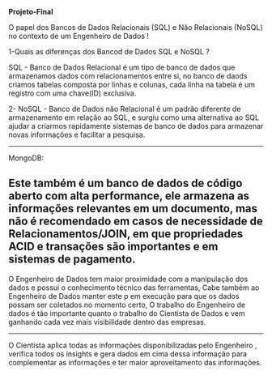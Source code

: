**Projeto-Final**


O papel dos Bancos de Dados Relacionais (SQL) e Não Relacionais (NoSQL) no contexto de um Engenheiro de Dados !

1-Quais as diferenças dos Bancod de Dados SQL e NoSQL ?

SQL - Banco de Dados Relacional é um tipo de banco de dados que armazenamos dados com relacionamentos entre si, no banco de daods criamos tabelas composta por linhas e  colunas, cada linha na tabela é um registro com uma chave(ID) exclusiva. 


2- NoSQL - Banco de Dados não Relacional é um padrão diferente de armazenamento em relação ao SQL, e surgiu como uma alternativa ao SQL ajudar a criarmos rapidamente sistemas de banco de dados para armazenar novas informações e facilitar a pesquisa.

-------------------

MongoDB: 

Este também é um banco de dados de código aberto com alta performance, ele armazena as informações relevantes em um documento, mas não é recomendado em casos de necessidade de Relacionamentos/JOIN, em que propriedades ACID e transações são importantes e em sistemas de pagamento.
----------------------
O Engenheiro de Dados tem maior proximidade com a manipulação dos dados e possui o conhecimento técnico das ferramentas, Cabe também ao Engenheiro de Dados manter este p em execução para que os dados possam ser coletados no momento certo, O trabalho do Engenheiro de dados é tão importante quanto o trabalho do Cientista de Dados e vem ganhando cada vez mais visibilidade dentro das empresas.

-----------------------------------
O Cientista aplica todas as informações disponibilizadas pelo Engenheiro , verifica todos os insights e gera dados em cima dessa informação para complementar as informações e ter maior aproveitamento das informações.
